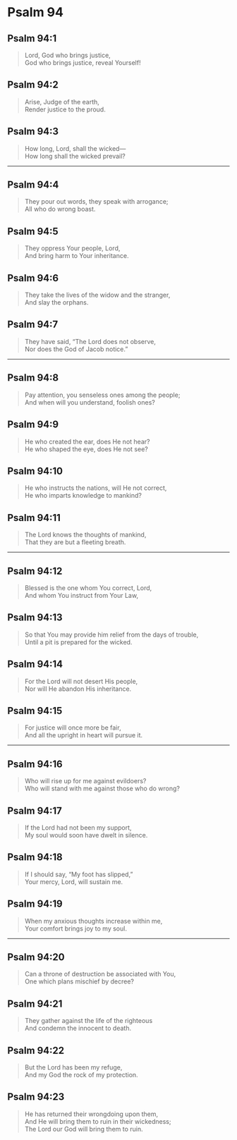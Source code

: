 # Psalm 94

## Psalm 94:1

> Lord, God who brings justice,  
> God who brings justice, reveal Yourself!

## Psalm 94:2

> Arise, Judge of the earth,  
> Render justice to the proud.

## Psalm 94:3

> How long, Lord, shall the wicked—  
> How long shall the wicked prevail?

---

## Psalm 94:4

> They pour out words, they speak with arrogance;  
> All who do wrong boast.

## Psalm 94:5

> They oppress Your people, Lord,  
> And bring harm to Your inheritance.

## Psalm 94:6

> They take the lives of the widow and the stranger,  
> And slay the orphans.

## Psalm 94:7

> They have said, “The Lord does not observe,  
> Nor does the God of Jacob notice.”

---

## Psalm 94:8

> Pay attention, you senseless ones among the people;  
> And when will you understand, foolish ones?

## Psalm 94:9

> He who created the ear, does He not hear?  
> He who shaped the eye, does He not see?

## Psalm 94:10

> He who instructs the nations, will He not correct,  
> He who imparts knowledge to mankind?

## Psalm 94:11

> The Lord knows the thoughts of mankind,  
> That they are but a fleeting breath.

---

## Psalm 94:12

> Blessed is the one whom You correct, Lord,  
> And whom You instruct from Your Law,

## Psalm 94:13

> So that You may provide him relief from the days of trouble,  
> Until a pit is prepared for the wicked.

## Psalm 94:14

> For the Lord will not desert His people,  
> Nor will He abandon His inheritance.

## Psalm 94:15

> For justice will once more be fair,  
> And all the upright in heart will pursue it.

---

## Psalm 94:16

> Who will rise up for me against evildoers?  
> Who will stand with me against those who do wrong?

## Psalm 94:17

> If the Lord had not been my support,  
> My soul would soon have dwelt in silence.

## Psalm 94:18

> If I should say, “My foot has slipped,”  
> Your mercy, Lord, will sustain me.

## Psalm 94:19

> When my anxious thoughts increase within me,  
> Your comfort brings joy to my soul.

---

## Psalm 94:20

> Can a throne of destruction be associated with You,  
> One which plans mischief by decree?

## Psalm 94:21

> They gather against the life of the righteous  
> And condemn the innocent to death.

## Psalm 94:22

> But the Lord has been my refuge,  
> And my God the rock of my protection.

## Psalm 94:23

> He has returned their wrongdoing upon them,  
> And He will bring them to ruin in their wickedness;  
> The Lord our God will bring them to ruin.
